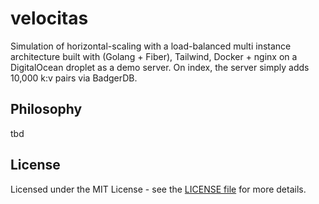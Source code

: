 # velocitas

Simulation of horizontal-scaling with a load-balanced multi instance architecture built with (Golang + Fiber), Tailwind, Docker + nginx on a DigitalOcean droplet as a demo server. On index, the server simply adds 10,000 k:v pairs via BadgerDB.

## Philosophy
tbd

## License

Licensed under the MIT License - see the [LICENSE file](https://github.com/flash-shell/flash/blob/master/LICENSE) for more details.